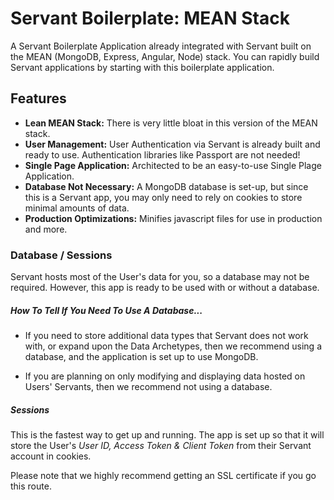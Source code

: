 # Servant Boilerplate: MEAN Stack

A Servant Boilerplate Application already integrated with Servant built on the MEAN (MongoDB, Express, Angular, Node) stack.  You can rapidly build Servant applications by starting with this boilerplate application.

## Features

* **Lean MEAN Stack:** There is very little bloat in this version of the MEAN stack.
* **User Management:** User Authentication via Servant is already built and ready to use.  Authentication libraries like Passport are not needed!
* **Single Page Application:** Architected to be an easy-to-use Single Plage Application.
* **Database Not Necessary:** A MongoDB database is set-up, but since this is a Servant app, you may only need to rely on cookies to store minimal amounts of data.
* **Production Optimizations:** Minifies javascript files for use in production and more.


### Database / Sessions

Servant hosts most of the User's data for you, so a database may not be required.  However, this app is ready to be used with or without a database.  

##### How To Tell If You Need To Use A Database...

* If you need to store additional data types that Servant does not work with, or expand upon the Data Archetypes, then we recommend using a database, and the application is set up to use MongoDB.  

* If you are planning on only modifying and displaying data hosted on Users' Servants, then we recommend not using a database.

##### Sessions

This is the fastest way to get up and running.  The app is set up so that it will store the User's *User ID, Access Token & Client Token* from their Servant account in cookies.

Please note that we highly recommend getting an SSL certificate if you go this route.
